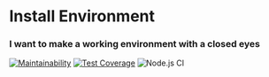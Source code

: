 # Install Environment   

### I want to make a working environment with a closed eyes   

[![Maintainability](https://api.codeclimate.com/v1/badges/c7134bceec191ec7b172/maintainability)](https://codeclimate.com/github/DrannikovVladimir/installEnv/maintainability)
[![Test Coverage](https://api.codeclimate.com/v1/badges/c7134bceec191ec7b172/test_coverage)](https://codeclimate.com/github/DrannikovVladimir/installEnv/test_coverage)
![Node.js CI](https://github.com/DrannikovVladimir/installEnv/workflows/Node.js%20CI/badge.svg)
